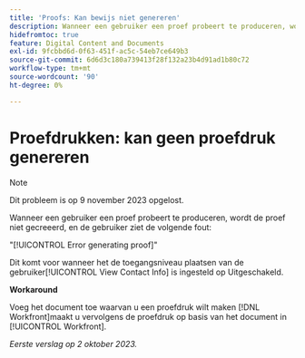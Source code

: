 ```yaml
---
title: 'Proofs: Kan bewijs niet genereren'
description: Wanneer een gebruiker een proef probeert te produceren, wordt de proef niet gecreeerd, en de gebruiker ziet een fout.
hidefromtoc: true
feature: Digital Content and Documents
exl-id: 9fcbbd6d-0f63-451f-ac5c-54eb7ce649b3
source-git-commit: 6d6d3c180a739413f28f132a23b4d91ad1b80c72
workflow-type: tm+mt
source-wordcount: '90'
ht-degree: 0%

---
```


# Proefdrukken: kan geen proefdruk genereren

>[!NOTE]
>
>Dit probleem is op 9 november 2023 opgelost.

Wanneer een gebruiker een proef probeert te produceren, wordt de proef niet gecreeerd, en de gebruiker ziet de volgende fout:

&quot;[!UICONTROL Error generating proof]&quot;

Dit komt voor wanneer het de toegangsniveau plaatsen van de gebruiker[!UICONTROL  View Contact Info] is ingesteld op Uitgeschakeld.

**Workaround**

Voeg het document toe waarvan u een proefdruk wilt maken [!DNL Workfront]maakt u vervolgens de proefdruk op basis van het document in [!UICONTROL Workfront].

_Eerste verslag op 2 oktober 2023._
